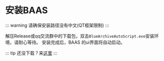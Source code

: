 # 安装BAAS

::: warning
请确保安装路径没有中文(QT框架限制)
:::

解压Release或qq交流群中的下载包，双击`BlueArchiveAutoScript.exe`安装环境，请耐心等待。
安装完成后，BAAS 的ui界面将自动启动。

::: tip
还没下载？来[这里](./downloads)
:::
